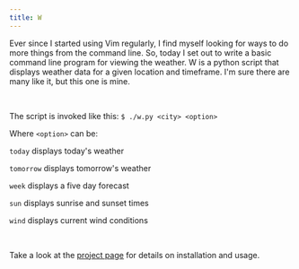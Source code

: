 ```yaml
---
title: W
---
```


Ever since I started using Vim regularly, I find myself looking for ways to do
more things from the command line. So, today I set out to write a basic command
line program for viewing the weather. W is a python script that displays
weather data for a given location and timeframe. I'm sure there are many like
it, but this one is mine.

</br>

The script is invoked like this: ```$ ./w.py <city> <option>```

Where `<option>` can be:

`today` displays today's weather

`tomorrow` displays tomorrow's weather

`week` displays a five day forecast

`sun` displays sunrise and sunset times

`wind` displays current wind conditions

</br>

Take a look at the [<u>project page</u>](http://prb2.github.io/weather)
for details on installation and usage.
